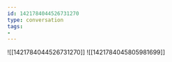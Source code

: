 ```yaml
---
id: 1421784044526731270
type: conversation
tags:
- 
---
```

![[1421784044526731270]]
![[1421784045805981699]]

